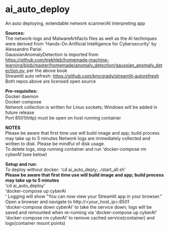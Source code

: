 # ai_auto_deploy

An auto deploying, extendable network scanner/AI interpreting app

**Sources:**<br />
The network-logs and MalwareArtifacts files as well as the AI techniques were derived from 'Hands-On Artificial Intelligence for Cybersecurity' by Alessandro Parisi<br />
GaussianAnomalyDetection is imported from https://github.com/trekhleb/homemade-machine-learning/blob/master/homemade/anomaly_detection/gaussian_anomaly_detection.py, per the above book<br />
Streamlit auto refresh: https://github.com/kmcgrady/streamlit-autorefresh<br />
Both repos above are licensed open source<br />

**Pre-requisites:**<br />
Docker daemon<br />
Docker-compose<br />
Network collection is written for Linux sockets; Windows will be added in future release<br />
Port 8501(http) must be open on host running container<br />

**NOTES**<br />
Please be aware that first time use will build image and app; build process may take up to 5 minutes
Network logs are immediately collected and written to disk. Please be mindful of disk usage.<br />
To delete logs, stop running container and run 'docker-compose rm cyberAI'(see below)

**Setup and run:**<br />
To deploy without docker: 'cd ai_auto_deply; ./start_all.sh'<br />
**Please be aware that first time use will build image and app; build process may take up to 5 minutes**<br />
'cd ai_auto_deploy'<br />
'docker-compose up cyberAI<br />'
Logging will show "You can now view your Streamlit app in your browser."<br />
Open a browser and navigate to http://<your_host_ip>:8501<br />
'docker-compose down cyberAI' to take the service down; logs will be saved and remounted when re-running via 'docker-compose up cyberAI'<br />
'docker-compose rm cyberAI' to remove cached service(container) and logs(container mount points)<br />

